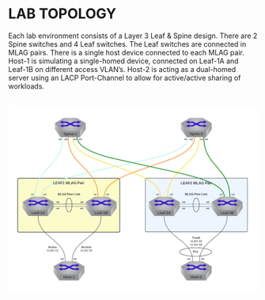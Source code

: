 # **LAB TOPOLOGY**

Each lab environment consists of a Layer 3 Leaf & Spine design. There are 2 Spine switches and 4 Leaf switches. The Leaf switches are connected in MLAG pairs. There is a single host device connected to each MLAG pair. Host-1 is simulating a single-homed device, connected on Leaf-1A and Leaf-1B on different access VLAN’s. Host-2 is acting as a dual-homed server using an LACP Port-Channel to allow for active/active sharing of workloads. 

<br>

<img src="Images/topology.png"/>


